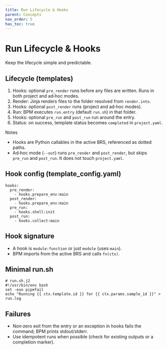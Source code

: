 ```yaml
---
title: Run Lifecycle & Hooks
parent: Concepts
nav_order: 5
has_toc: true
---
```


# Run Lifecycle & Hooks

Keep the lifecycle simple and predictable.

## Lifecycle (templates)
1) Hooks: optional `pre_render` runs before any files are written. Runs in both project and ad‑hoc modes.
2) Render: Jinja renders files to the folder resolved from `render.into`.
3) Hooks: optional `post_render` runs (project and ad‑hoc modes).
4) Run: BPM executes `run.entry` (default `run.sh`) in that folder.
5) Hooks: optional `pre_run` and `post_run` run around the entry.
6) Status: on success, template status becomes `completed` in `project.yaml`.

Notes
- Hooks are Python callables in the active BRS, referenced as dotted paths.
- Ad‑hoc mode (`--out`) runs `pre_render` and `post_render`, but skips `pre_run` and `post_run`. It does not touch `project.yaml`.

## Hook config (template_config.yaml)
```
hooks:
  pre_render:
    - hooks.prepare_env:main
  post_render:
    - hooks.prepare_env:main
  pre_run:
    - hooks.shell:init
  post_run:
    - hooks.collect:main
```

## Hook signature
- A hook is `module:function` or just `module` (uses `main`).
- BPM imports from the active BRS and calls `fn(ctx)`.

## Minimal run.sh
```
# run.sh.j2
#!/usr/bin/env bash
set -euo pipefail
echo "Running {{ ctx.template.id }} for {{ ctx.params.sample_id }}" > run.log
```

## Failures
- Non‑zero exit from the entry or an exception in hooks fails the command; BPM prints stdout/stderr.
- Use idempotent runs when possible (check for existing outputs or a completion marker).

